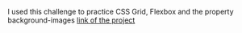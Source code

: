 I used this challenge to practice CSS Grid, Flexbox and the property background-images
[link of the project](https://brilliant-tarsier-4f7778.netlify.app/)
